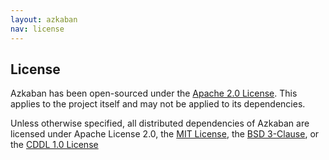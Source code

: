 ```yaml
---
layout: azkaban
nav: license
---
```

## License

Azkaban has been open-sourced under the [Apache 2.0 License](http://www.apache.org/licenses/LICENSE-2.0).
 This applies to the project itself and may not be applied to its dependencies.

Unless otherwise specified, all distributed dependencies of Azkaban are licensed under Apache License 2.0, the [MIT License](http://opensource.org/licenses/MIT),
the [BSD 3-Clause](http://opensource.org/licenses/BSD-3-Clause), or the [CDDL 1.0 License](http://opensource.org/licenses/CDDL-1.0)
